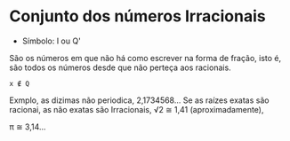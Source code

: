 # Conjunto dos números Irracionais

* Símbolo: I ou Q'

São os números em que não há como escrever na forma de fração, isto é, são todos os números desde que não perteça aos racionais. 

    x ∉ Q 

Exmplo, as dizimas não periodica, 2,1734568... Se as raízes exatas são racionai, as não exatas são Irracionais, √2 ≅ 1,41 (aproximadamente), 

π ≅ 3,14...
